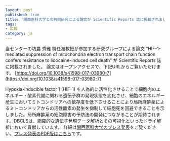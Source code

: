 ```yaml
---
layout: post
published: true
title: '関西医科大学との共同研究による論文が Scientific Reports 誌に掲載されました'
tags:
- 広報
category: ja
---
```

当センターの坊農 秀雅 特任准教授が参加する研究グループによる論文 “HIF-1-mediated suppression of mitochondria electron transport chain function confers resistance to lidocaine-induced cell death” が Scientific Reports 誌に掲載されました。
論文はオープンアクセスで、下記URLからご覧いただけます。
[https://doi.org/10.1038/s41598-017-03980-7](https://doi.org/10.1038/s41598-017-03980-7)
 
Hypoxia-inducible factor 1 (HIF-1) を人為的に活性化させることで細胞内のエネルギー・酸素代謝に関わる遺伝子群の発現状態を変化させ、細胞のエネルギー産生においてミトコンドリアへの依存度を低下させることにより局所麻酔薬によるミトコンドリアからの活性酸素の発生を抑制して細胞死を回避できることを示しました。局所麻酔薬の細胞障害の予防法の開発につながることが期待されます。DBCLSは、網羅的な遺伝子発現データ解析とその可視化といったドライ解析において貢献しています。
詳細は[関西医科大学のプレス発表](http://www.kmu.ac.jp/new/2671t8000001mfiu.html)をご覧ください。[プレス発表のPDF版はこちら](http://www.kmu.ac.jp/media/2671t8000001l6t3-att/20170620Press_Release.pdf)です。